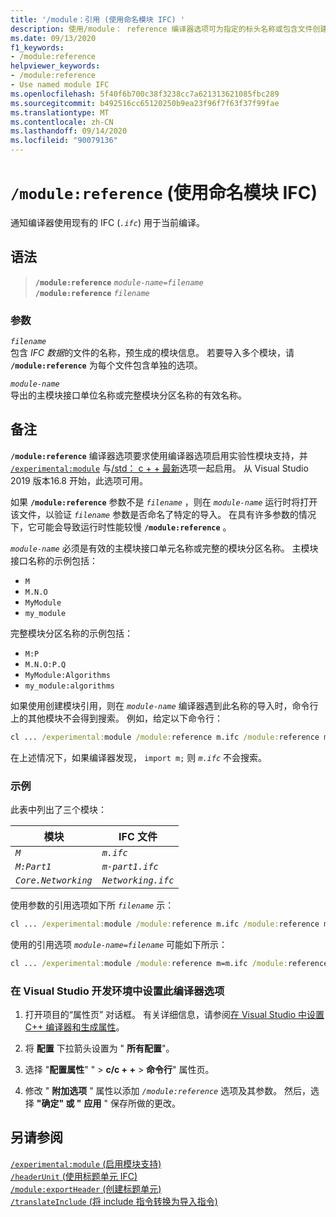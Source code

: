 ```yaml
---
title: '/module：引用 (使用命名模块 IFC) '
description: 使用/module： reference 编译器选项可为指定的标头名称或包含文件创建模块标头单元。
ms.date: 09/13/2020
f1_keywords:
- /module:reference
helpviewer_keywords:
- /module:reference
- Use named module IFC
ms.openlocfilehash: 5f40f6b700c38f3238cc7a621313621085fbc289
ms.sourcegitcommit: b492516cc65120250b9ea23f96f7f63f37f99fae
ms.translationtype: MT
ms.contentlocale: zh-CN
ms.lasthandoff: 09/14/2020
ms.locfileid: "90079136"
---
```

# <a name="modulereference-use-named-module-ifc"></a>`/module:reference` (使用命名模块 IFC) 

通知编译器使用现有的 IFC (*`.ifc`*) 用于当前编译。

## <a name="syntax"></a>语法

> **`/module:reference`** *`module-name=filename`*\
> **`/module:reference`** *`filename`*

### <a name="arguments"></a>参数

*`filename`*\
包含 *IFC 数据*的文件的名称，预生成的模块信息。 若要导入多个模块，请 **`/module:reference`** 为每个文件包含单独的选项。

*`module-name`*\
导出的主模块接口单位名称或完整模块分区名称的有效名称。

## <a name="remarks"></a>备注

**`/module:reference`** 编译器选项要求使用编译器选项启用实验性模块支持，并 [`/experimental:module`](experimental-module.md) 与[/std： c + + 最新](std-specify-language-standard-version.md)选项一起启用。 从 Visual Studio 2019 版本16.8 开始，此选项可用。

如果 **`/module:reference`** 参数不是 *`filename`* ，则在 *`module-name`* 运行时将打开该文件，以验证 *`filename`* 参数是否命名了特定的导入。 在具有许多参数的情况下，它可能会导致运行时性能较慢 **`/module:reference`** 。

*`module-name`* 必须是有效的主模块接口单元名称或完整的模块分区名称。 主模块接口名称的示例包括：

- `M`
- `M.N.O`
- `MyModule`
- `my_module`

完整模块分区名称的示例包括：

- `M:P`
- `M.N.O:P.Q`
- `MyModule:Algorithms`
- `my_module:algorithms`

如果使用创建模块引用，则在 *`module-name`* 编译器遇到此名称的导入时，命令行上的其他模块不会得到搜索。 例如，给定以下命令行：

```cmd
cl ... /experimental:module /module:reference m.ifc /module:reference m=n.ifc
```

在上述情况下，如果编译器发现， `import m;` 则 *`m.ifc`* 不会搜索。

### <a name="examples"></a>示例

此表中列出了三个模块：

| 模块 | IFC 文件 |
|--|--|
| *`M`* | *`m.ifc`* |
| *`M:Part1`* | *`m-part1.ifc`* |
| *`Core.Networking`* | *`Networking.ifc`* |

使用参数的引用选项如下所 *`filename`* 示：

```cmd
cl ... /experimental:module /module:reference m.ifc /module:reference m-part.ifc /module:reference Networking.ifc
```

使用的引用选项 *`module-name=filename`* 可能如下所示：

```cmd
cl ... /experimental:module /module:reference m=m.ifc /module:reference M:Part1=m-part.ifc /module:reference Core.Networking=Networking.ifc
```

### <a name="to-set-this-compiler-option-in-the-visual-studio-development-environment"></a>在 Visual Studio 开发环境中设置此编译器选项

1. 打开项目的“属性页”  对话框。 有关详细信息，请参阅[在 Visual Studio 中设置 C++ 编译器和生成属性](../working-with-project-properties.md)。

1. 将 **配置** 下拉箭头设置为 " **所有配置**"。

1. 选择 "**配置属性**" "  >  **c/c + +**  >  **命令行**" 属性页。

1. 修改 " **附加选项** " 属性以添加 *`/module:reference`* 选项及其参数。 然后，选择 **"确定" 或 "** **应用** " 保存所做的更改。

## <a name="see-also"></a>另请参阅

[`/experimental:module` (启用模块支持) ](experimental-module.md)\
[`/headerUnit` (使用标题单元 IFC) ](headerunit.md)\
[`/module:exportHeader` (创建标题单元) ](module-exportheader.md)\
[`/translateInclude` (将 include 指令转换为导入指令) ](translateinclude.md)
